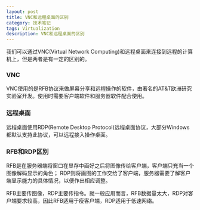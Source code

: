 ```yaml
---
layout: post
title: VNC和远程桌面的区别
category: 技术笔记
tags: Virtualization
description: VNC和远程桌面的区别
---
```

我们可以通过VNC(Virtual Network Computing)和远程桌面来连接到远程的计算机上，但是两者是有一定的区别的。

### VNC

VNC使用的是RFB协议来做屏幕分享和远程操作的软件，由著名的AT&T欧洲研究实验室开发。使用时需要客户端软件和服务器软件配合使用。

### 远程桌面

远程桌面使用RDP(Remote Desktop Protocol)远程桌面协议，大部分Windows都默认支持此协议，可以远程接入操作桌面。

### RFB和RDP区别
RFB是在服务器端将窗口在显存中画好之后将图像传给客户端，客户端只充当一个图像解码显示的角色； RDP则将画图的工作交给了客户端，服务器需要了解客户端显示能力的具体情况，以便作出相应调整。

RFB主要传图像，RDP主要传指令。就一般应用而言，RFB数据量太大，RDP对客户端要求较高，因此RFB适用于瘦客户端，RDP适用于低速网络。